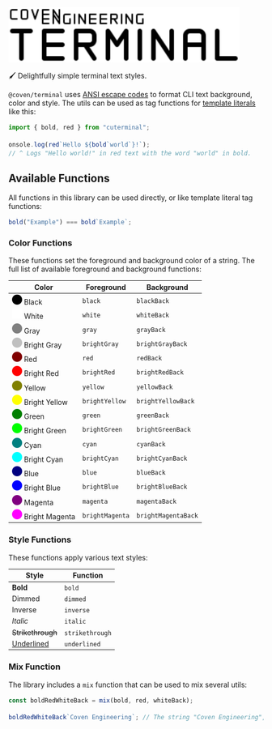<img alt="Coven Engineering Terminal logo" src="./logo.svg" height="108" />

🖌️ Delightfully simple terminal text styles.

`@coven/terminal` uses [ANSI escape codes][ansi-escape-code] to format CLI text
background, color and style. The utils can be used as tag functions for
[template literals][template-literals] like this:

```typescript
import { bold, red } from "cuterminal";

onsole.log(red`Hello ${bold`world`}!`);
// ^ Logs "Hello world!" in red text with the word "world" in bold.
```

## Available Functions

All functions in this library can be used directly, or like template literal tag
functions:

```typescript
bold("Example") === bold`Example`;
```

### Color Functions

These functions set the foreground and background color of a string. The full
list of available foreground and background functions:

| Color                                                        | Foreground      | Background          |
| ------------------------------------------------------------ | --------------- | ------------------- |
| ![Black](./colors/black.svg) Black                           | `black`         | `blackBack`         |
| ![White](./colors/white.svg) White                           | `white`         | `whiteBack`         |
| ![Gray](./colors/gray.svg) Gray                              | `gray`          | `grayBack`          |
| ![Bright gray](./colors/brightGray.svg) Bright Gray          | `brightGray`    | `brightGrayBack`    |
| ![Red](./colors/red.svg) Red                                 | `red`           | `redBack`           |
| ![Bright red](./colors/brightRed.svg) Bright Red             | `brightRed`     | `brightRedBack`     |
| ![Yellow](./colors/yellow.svg) Yellow                        | `yellow`        | `yellowBack`        |
| ![Bright yellow](./colors/brightYellow.svg) Bright Yellow    | `brightYellow`  | `brightYellowBack`  |
| ![Green](./colors/green.svg) Green                           | `green`         | `greenBack`         |
| ![Bright green](./colors/brightGreen.svg) Bright Green       | `brightGreen`   | `brightGreenBack`   |
| ![Cyan](./colors/cyan.svg) Cyan                              | `cyan`          | `cyanBack`          |
| ![Bright cyan](./colors/brightCyan.svg) Bright Cyan          | `brightCyan`    | `brightCyanBack`    |
| ![Blue](./colors/blue.svg) Blue                              | `blue`          | `blueBack`          |
| ![Bright blue](./colors/brightBlue.svg) Bright Blue          | `brightBlue`    | `brightBlueBack`    |
| ![Magenta](./colors/magenta.svg) Magenta                     | `magenta`       | `magentaBack`       |
| ![Bright magenta](./colors/brightMagenta.svg) Bright Magenta | `brightMagenta` | `brightMagentaBack` |

### Style Functions

These functions apply various text styles:

| Style                 | Function        |
| --------------------- | --------------- |
| **Bold**              | `bold`          |
| Dimmed                | `dimmed`        |
| Inverse               | `inverse`       |
| _Italic_              | `italic`        |
| ~~Strikethrough~~     | `strikethrough` |
| <ins>Underlined</ins> | `underlined`    |

### Mix Function

The library includes a `mix` function that can be used to mix several utils:

```typescript
const boldRedWhiteBack = mix(bold, red, whiteBack);

boldRedWhiteBack`Coven Engineering`; // The string "Coven Engineering", with bold style, red color and white background
```

<!-- Reference -->

[ansi-escape-code]: https://en.wikipedia.org/wiki/ANSI_escape_code
[template-literals]: https:/mdn.io/Template_literals
